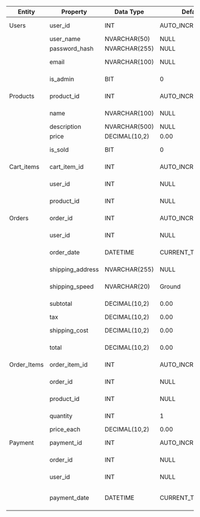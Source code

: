 |Entity        | Property          | Data Type        | Default             | Nullable | Relationships                             | Note         |
|--------------|-------------------|------------------|---------------------|----------|-------------------------------------------|--------------|
| Users        | user_id           | INT              | AUTO_INCREMENT      | NO       | Primary Key                               |  Unique user identifier            |
|              | user_name         | NVARCHAR(50)     | NULL                | NO       |                                           |   Must be unique           |
|              | password_hash     | NVARCHAR(255)    | NULL                | NO       |                                           |   Stored as hash           |
|              | email             | NVARCHAR(100)    | NULL                | NO       |                                           |  Valid email format         |
|              | is_admin          | BIT              | 0                   | NO       |                                           |  1 = admin, 0 = regular user |
| Products     | product_id        | INT              | AUTO_INCREMENT      | NO       | Primary Key                               |Unique product identifier   |
|              | name              | NVARCHAR(100)    | NULL                | NO       |                                           | Product name shown          |
|              | description       | NVARCHAR(500)    | NULL                | NO       |                                           |              |
|              | price             | DECIMAL(10,2)    | 0.00                | NO       |                                           |              |
|              | is_sold           | BIT              | 0                   | NO       |                                           | Hides item when sold        |
| Cart_items   | cart_item_id      | INT              | AUTO_INCREMENT      | NO       | Primary Key                               |Unique ID for each cart line|
|              | user_id           | INT              | NULL                | NO       | Foreign Key → Users(user_id)              | Owner of the cart           |
|              | product_id        | INT              | NULL                | NO       | Foreign Key → Products(product_id)        | Item in cart            |  |              | quantity          | INT              | 1                   | NO       |                                           | How many of the item added|
| Orders       | order_id          | INT              | AUTO_INCREMENT      | NO       | Primary Key                               | Unique order number       |
|              | user_id           | INT              | NULL                | NO       | Foreign Key → Users(user_id)              | Who placed the order       |
|              | order_date        | DATETIME         | CURRENT_TIMESTAMP   | NO       |                                           | When the order was made  |
|              | shipping_address  | NVARCHAR(255)    | NULL                | NO       |                                           |Full delivery address       |
|              | shipping_speed    | NVARCHAR(20)     | Ground              | NO       |                                           |Overnight,'Day', or 'Ground'|
|              | subtotal          | DECIMAL(10,2)    | 0.00                | NO       |                                           | Total of all item prices   |
|              | tax               | DECIMAL(10,2)    | 0.00                | NO       |                                           |6% of subtotal            |
|              | shipping_cost     | DECIMAL(10,2)    | 0.00                | NO       |                                           |Based on shipping speed     |
|              | total             | DECIMAL(10,2)    | 0.00                | NO       |                                           |subtotal + tax + shipping   |
| Order_Items  | order_item_id     | INT              | AUTO_INCREMENT      | NO       | Primary Key                               |Unique line item in an order|
|              | order_id          | INT              | NULL                | NO       | Foreign Key → Orders(order_id)            | Belongs to a specific order|
|              | product_id        | INT              | NULL                | NO       | Foreign Key → Products(product_id)        |What product was purchased  |
|              | quantity          | INT              | 1                   | NO       |                                           |Quantity purchased          |
|              | price_each        | DECIMAL(10,2)    | 0.00                | NO       |                                           |              |
| Payment      | payment_id        | INT              | AUTO_INCREMENT      | NO       | Primary Key                               |Unique transaction ID       |
|              | order_id          | INT              | NULL                | NO       | Foreign Key → Orders(order_id)            |            |
|              | user_id           | INT              | NULL                | NO       | Foreign Key → Users(user_id)              |Who made the payment        |
|              | payment_date      | DATETIME         | CURRENT_TIMESTAMP   | NO       |                                           |Timestamp of successful payment|

